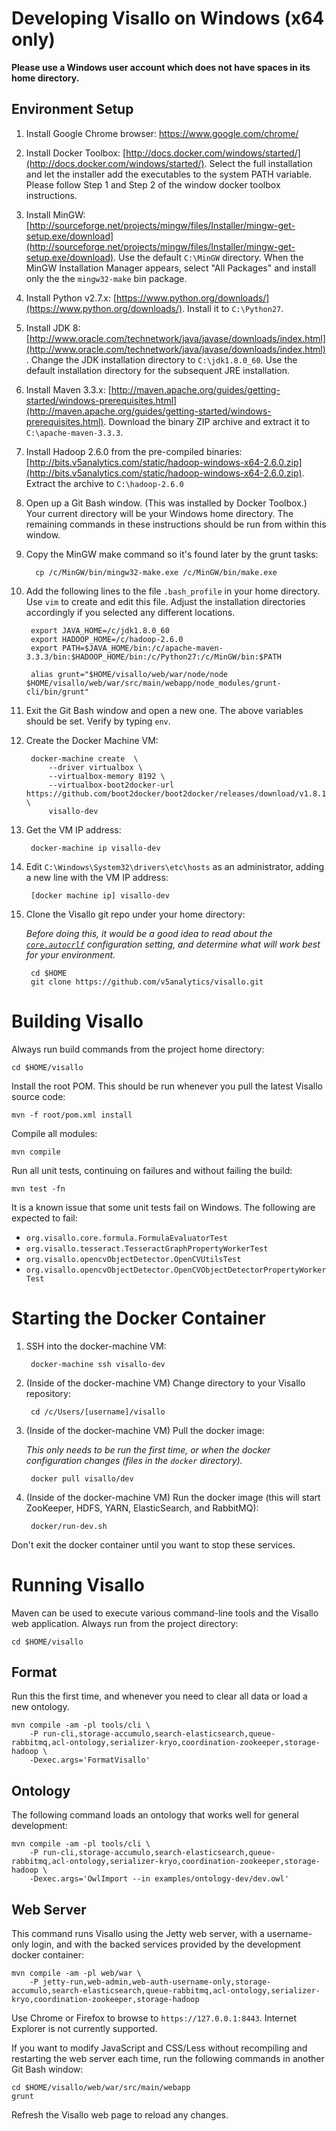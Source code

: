 # Developing Visallo on Windows (x64 only)

**Please use a Windows user account which does not have spaces in its home directory.**

## Environment Setup

1. Install Google Chrome browser: https://www.google.com/chrome/

1. Install Docker Toolbox: [http://docs.docker.com/windows/started/](http://docs.docker.com/windows/started/). Select the full installation and let the installer add the executables to the system PATH variable. Please follow Step 1 and Step 2 of the window docker toolbox instructions.

1. Install MinGW: [http://sourceforge.net/projects/mingw/files/Installer/mingw-get-setup.exe/download](http://sourceforge.net/projects/mingw/files/Installer/mingw-get-setup.exe/download). Use the default `C:\MinGW` directory. When the MinGW Installation Manager appears, select "All Packages" and install only the the `mingw32-make` bin package.

1. Install Python v2.7.x: [https://www.python.org/downloads/](https://www.python.org/downloads/). Install it to `C:\Python27`.

1. Install JDK 8: [http://www.oracle.com/technetwork/java/javase/downloads/index.html](http://www.oracle.com/technetwork/java/javase/downloads/index.html). Change the JDK installation directory to `C:\jdk1.8.0_60`. Use the default installation directory for the subsequent JRE installation.

1. Install Maven 3.3.x: [http://maven.apache.org/guides/getting-started/windows-prerequisites.html](http://maven.apache.org/guides/getting-started/windows-prerequisites.html). Download the binary ZIP archive and extract it to `C:\apache-maven-3.3.3`.

1. Install Hadoop 2.6.0 from the pre-compiled binaries: [http://bits.v5analytics.com/static/hadoop-windows-x64-2.6.0.zip](http://bits.v5analytics.com/static/hadoop-windows-x64-2.6.0.zip). Extract the archive to `C:\hadoop-2.6.0`

1. Open up a Git Bash window. (This was installed by Docker Toolbox.) Your current directory will be your Windows home directory. The remaining commands in these instructions should be run from within this window.

1. Copy the MinGW make command so it's found later by the grunt tasks:

         cp /c/MinGW/bin/mingw32-make.exe /c/MinGW/bin/make.exe

1. Add the following lines to the file `.bash_profile` in your home directory. Use `vim` to create and edit this file. Adjust the installation directories accordingly if you selected any different locations.

        export JAVA_HOME=/c/jdk1.8.0_60
        export HADOOP_HOME=/c/hadoop-2.6.0
        export PATH=$JAVA_HOME/bin:/c/apache-maven-3.3.3/bin:$HADOOP_HOME/bin:/c/Python27:/c/MinGW/bin:$PATH

        alias grunt="$HOME/visallo/web/war/node/node $HOME/visallo/web/war/src/main/webapp/node_modules/grunt-cli/bin/grunt"

1. Exit the Git Bash window and open a new one. The above variables should be set. Verify by typing `env`.

1. Create the Docker Machine VM:

        docker-machine create  \
            --driver virtualbox \
            --virtualbox-memory 8192 \
            --virtualbox-boot2docker-url https://github.com/boot2docker/boot2docker/releases/download/v1.8.1/boot2docker.iso \
            visallo-dev

1. Get the VM IP address:

        docker-machine ip visallo-dev

1. Edit `C:\Windows\System32\drivers\etc\hosts` as an administrator, adding a new line with the VM IP address:

        [docker machine ip] visallo-dev

1. Clone the Visallo git repo under your home directory:

   *Before doing this, it would be a good idea to read about the [`core.autocrlf`](https://git-scm.com/book/en/v2/Customizing-Git-Git-Configuration) configuration setting, and determine what will work best for your environment.*

        cd $HOME
        git clone https://github.com/v5analytics/visallo.git

# Building Visallo

Always run build commands from the project home directory:

    cd $HOME/visallo

Install the root POM. This should be run whenever you pull the latest Visallo source code:

    mvn -f root/pom.xml install

Compile all modules:

    mvn compile

Run all unit tests, continuing on failures and without failing the build:

    mvn test -fn

It is a known issue that some unit tests fail on Windows. The following are expected to fail:
* `org.visallo.core.formula.FormulaEvaluatorTest`
* `org.visallo.tesseract.TesseractGraphPropertyWorkerTest`
* `org.visallo.opencvObjectDetector.OpenCVUtilsTest`
* `org.visallo.opencvObjectDetector.OpenCVObjectDetectorPropertyWorkerTest`

# Starting the Docker Container

1. SSH into the docker-machine VM:

        docker-machine ssh visallo-dev

1. (Inside of the docker-machine VM) Change directory to your Visallo repository:

        cd /c/Users/[username]/visallo

1. (Inside of the docker-machine VM) Pull the docker image:

   *This only needs to be run the first time, or when the docker configuration changes (files in the `docker` directory).*

        docker pull visallo/dev

1. (Inside of the docker-machine VM) Run the docker image (this will start ZooKeeper, HDFS, YARN, ElasticSearch, and RabbitMQ):

        docker/run-dev.sh

Don't exit the docker container until you want to stop these services.

# Running Visallo

Maven can be used to execute various command-line tools and the Visallo web application. Always run from the project directory:

    cd $HOME/visallo

## Format

Run this the first time, and whenever you need to clear all data or load a new ontology.

    mvn compile -am -pl tools/cli \
        -P run-cli,storage-accumulo,search-elasticsearch,queue-rabbitmq,acl-ontology,serializer-kryo,coordination-zookeeper,storage-hadoop \
        -Dexec.args='FormatVisallo'

## Ontology

The following command loads an ontology that works well for general development:

    mvn compile -am -pl tools/cli \
        -P run-cli,storage-accumulo,search-elasticsearch,queue-rabbitmq,acl-ontology,serializer-kryo,coordination-zookeeper,storage-hadoop \
        -Dexec.args='OwlImport --in examples/ontology-dev/dev.owl'

## Web Server

This command runs Visallo using the Jetty web server, with a username-only login, and with the backed services provided by the development docker container:

    mvn compile -am -pl web/war \
        -P jetty-run,web-admin,web-auth-username-only,storage-accumulo,search-elasticsearch,queue-rabbitmq,acl-ontology,serializer-kryo,coordination-zookeeper,storage-hadoop

Use Chrome or Firefox to browse to `https://127.0.0.1:8443`. Internet Explorer is not currently supported.

If you want to modify JavaScript and CSS/Less without recompiling and restarting the web server each time, run the following commands in another Git Bash window:

    cd $HOME/visallo/web/war/src/main/webapp
    grunt

Refresh the Visallo web page to reload any changes.

